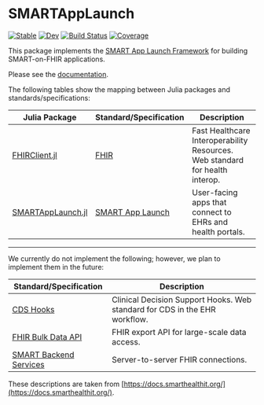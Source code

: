 # SMARTAppLaunch

[![Stable](https://img.shields.io/badge/docs-stable-blue.svg)](https://JuliaHealth.github.io/SMARTAppLaunch.jl/stable)
[![Dev](https://img.shields.io/badge/docs-dev-blue.svg)](https://JuliaHealth.github.io/SMARTAppLaunch.jl/dev)
[![Build Status](https://github.com/JuliaHealth/SMARTAppLaunch.jl/workflows/CI/badge.svg)](https://github.com/JuliaHealth/SMARTAppLaunch.jl/actions)
[![Coverage](https://codecov.io/gh/JuliaHealth/SMARTAppLaunch.jl/branch/master/graph/badge.svg)](https://codecov.io/gh/JuliaHealth/SMARTAppLaunch.jl)

This package implements the
[SMART App Launch Framework](https://www.hl7.org/fhir/smart-app-launch/)
for building SMART-on-FHIR applications.

Please see the
[documentation](https://juliahealth.org/SMARTAppLaunch.jl/stable/).

The following tables show the mapping between Julia packages and
standards/specifications:

| Julia Package | Standard/Specification | Description |
| ------------- | ---------------------- | ----------- |
| [FHIRClient.jl](https://github.com/JuliaHealth/FHIRClient.jl) | [FHIR](https://hl7.org/fhir/) | Fast Healthcare Interoperability Resources. Web standard for health interop. |
| [SMARTAppLaunch.jl](https://github.com/JuliaHealth/SMARTAppLaunch.jl) | [SMART App Launch](https://hl7.org/fhir/smart-app-launch/) | User-facing apps that connect to EHRs and health portals. |

---

We currently do not implement the following; however, we plan to implement them
in the future:

| Standard/Specification | Description |
| ---------------------- | ----------- |
| [CDS Hooks](https://cds-hooks.hl7.org/) | Clinical Decision Support Hooks. Web standard for CDS in the EHR workflow. |
| [FHIR Bulk Data API](https://hl7.org/fhir/uv/bulkdata/) | FHIR export API for large-scale data access. |
| [SMART Backend Services](https://hl7.org/fhir/uv/bulkdata/authorization/) | Server-to-server FHIR connections. |

These descriptions are taken from
[https://docs.smarthealthit.org/](https://docs.smarthealthit.org/).
